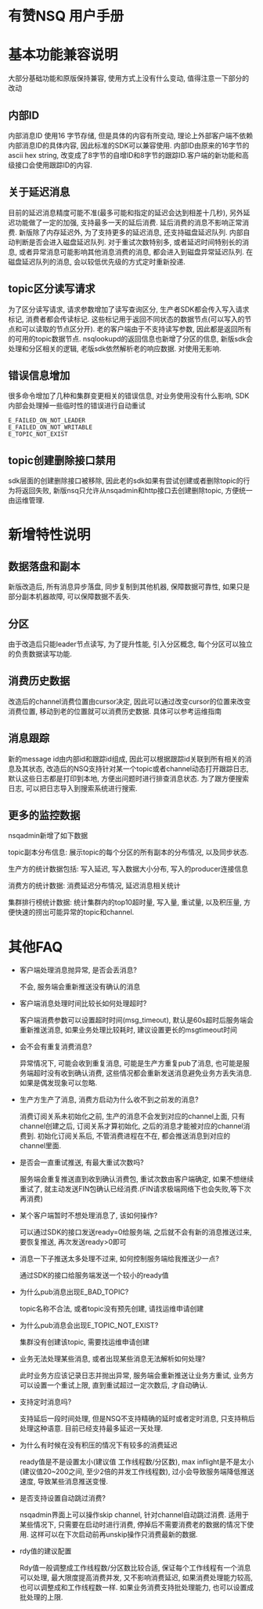 # 有赞NSQ 用户手册

# 基本功能兼容说明

大部分基础功能和原版保持兼容, 使用方式上没有什么变动, 值得注意一下部分的改动

## 内部ID

内部消息ID 使用16 字节存储, 但是具体的内容有所变动, 理论上外部客户端不依赖内部消息ID的具体内容, 因此标准的SDK可以兼容使用. 内部ID由原来的16字节的ascii hex string, 改变成了8字节的自增ID和8字节的跟踪ID.客户端的新功能和高级接口会使用跟踪ID的内容.

## 关于延迟消息

目前的延迟消息精度可能不准(最多可能和指定的延迟会达到相差十几秒), 另外延迟功能做了一定的加强, 支持最多一天的延后消费. 延后消费的消息不影响正常消费. 新版除了内存延迟外, 为了支持更多的延迟消息, 还支持磁盘延迟队列. 内部自动判断是否会进入磁盘延迟队列. 对于重试次数特别多, 或者延迟时间特别长的消息, 或者异常消息可能影响其他消息消费的消息, 都会进入到磁盘异常延迟队列. 在磁盘延迟队列的消息, 会以较低优先级的方式定时重新投递.

## topic区分读写请求

为了区分读写请求, 请求参数增加了读写查询区分, 生产者SDK都会传入写入请求标记, 消费者都会传读标记. 这些标记用于返回不同状态的数据节点(可以写入的节点和可以读取的节点区分开). 老的客户端由于不支持读写参数, 因此都是返回所有的可用的topic数据节点. nsqlookupd的返回信息也新增了分区的信息, 新版sdk会处理和分区相关的逻辑, 老版sdk依然解析老的响应数据. 对使用无影响.

## 错误信息增加

很多命令增加了几种和集群变更相关的错误信息, 对业务使用没有什么影响, SDK内部会处理掉一些临时性的错误进行自动重试

```
E_FAILED_ON_NOT_LEADER
E_FAILED_ON_NOT_WRITABLE
E_TOPIC_NOT_EXIST
```

## topic创建删除接口禁用

sdk层面的创建删除接口被移除, 因此老的sdk如果有尝试创建或者删除topic的行为将返回失败, 新版nsq只允许从nsqadmin和http接口去创建删除topic, 方便统一由运维管理.

# 新增特性说明

## 数据落盘和副本

新版改造后, 所有消息异步落盘, 同步复制到其他机器, 保障数据可靠性, 如果只是部分副本机器故障, 可以保障数据不丢失.

## 分区

由于改造后只能leader节点读写, 为了提升性能, 引入分区概念, 每个分区可以独立的负责数据读写功能.

## 消费历史数据

改造后的channel消费位置由cursor决定, 因此可以通过改变cursor的位置来改变消费位置, 移动到老的位置就可以消费历史数据. 具体可以参考运维指南

## 消息跟踪

新的message id由内部id和跟踪id组成, 因此可以根据跟踪id关联到所有相关的消息及其状态, 改造后的NSQ支持针对某一个topic或者channel动态打开跟踪日志, 默认这些日志都是打印到本地, 方便出问题时进行排查消息状态. 为了跟方便搜索日志, 可以把日志导入到搜索系统进行搜索.

## 更多的监控数据

nsqadmin新增了如下数据

topic副本分布信息: 展示topic的每个分区的所有副本的分布情况, 以及同步状态.

生产方的统计数据包括: 写入延迟, 写入数据大小分布, 写入的producer连接信息

消费方的统计数据: 消费延迟分布情况, 延迟消息相关统计

集群排行榜统计数据: 统计集群内的top10超时量, 写入量, 重试量, 以及积压量, 方便快速的捞出可能异常的topic和channel.

# 其他FAQ

-   客户端处理消息抛异常, 是否会丢消息?
    
    不会, 服务端会重新推送没有确认的消息
    
-   客户端消息处理时间比较长如何处理超时?
    
    客户端消费参数可以设置超时时间(msg_timeout), 默认是60s超时后服务端会重新推送消息, 如果业务处理比较耗时, 建议设置更长的msgtimeout时间
    
-   会不会有重复消费消息?
    
    异常情况下, 可能会收到重复消息, 可能是生产方重复pub了消息, 也可能是服务端超时没有收到确认消费, 这些情况都会重新发送消息避免业务方丢失消息. 如果是偶发现象可以忽略.
    
-   生产方生产了消息, 消费方启动为什么收不到之前发的消息?
    
    消费订阅关系未初始化之前, 生产的消息不会发到对应的channel上面, 只有channel创建之后, 订阅关系才算初始化, 之后的消息才能被对应的channel消费到. 初始化订阅关系后, 不管消费进程在不在, 都会推送消息到对应的channel里面.
    
-   是否会一直重试推送, 有最大重试次数吗?
    
    服务端会重复推送直到收到确认消费包, 重试次数由客户端确定, 如果不想继续重试了, 就主动发送FIN包确认已经消费.(FIN请求极端网络下也会失败,等下次再消费)
    
-   某个客户端暂时不想处理消息了, 该如何操作?
    
    可以通过SDK的接口发送ready=0给服务端, 之后就不会有新的消息推送过来, 要恢复推送, 再次发送ready>0即可
    
-   消息一下子推送太多处理不过来, 如何控制服务端给我推送少一点?
    
    通过SDK的接口给服务端发送一个较小的ready值
    
-   为什么pub消息出现E_BAD_TOPIC?
    
    topic名称不合法, 或者topic没有预先创建, 请找运维申请创建
    
-   为什么pub消息会出现E_TOPIC_NOT_EXIST?
    
    集群没有创建该topic, 需要找运维申请创建
    
-   业务无法处理某些消息, 或者出现某些消息无法解析如何处理?
    
    此时业务方应该记录日志并抛出异常, 服务端会重新推送让业务方重试, 业务方可以设置一个重试上限, 直到重试超过一定次数后, 才自动确认.
    
-   支持定时消息吗?
    
    支持延后一段时间处理, 但是NSQ不支持精确的延时或者定时消息, 只支持稍后处理这种语意. 目前已经支持最多延迟一天处理.
    
-   为什么有时候在没有积压的情况下有较多的消费延迟
    
    ready值是不是设置太小(建议值 工作线程数/分区数), max inflight是不是太小(建议值20~200之间, 至少2倍的并发工作线程数), 过小会导致服务端降低推送速度, 导致某些消息推送变慢.
    
-   是否支持设置自动跳过消费?
    
    nsqadmin界面上可以操作skip channel, 针对channel自动跳过消费. 适用于某些情况下, 只需要在启动时进行消费, 停掉后不需要消费老的数据的情况下使用. 这样可以在下次启动前再unskip操作只消费最新的数据.
    
-   rdy值的建议配置
    
    Rdy值一般调整成工作线程数/分区数比较合适, 保证每个工作线程有一个消息可以处理, 最大限度提高消费并发, 又不影响消费延迟, 如果消费处理能力较高, 也可以调整成和工作线程数一样. 如果业务消费支持批处理能力, 也可以设置成批处理的上限.
    


